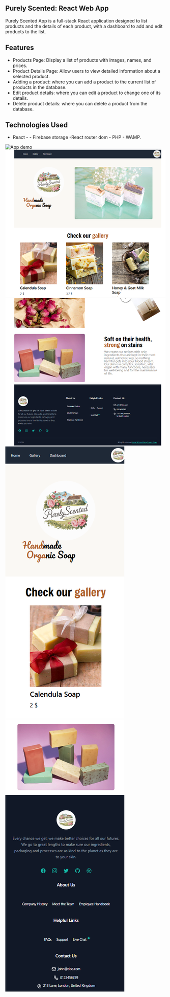 ## Purely Scented:  React Web App

Purely Scented App is a full-stack  React  application designed to list products and the details of each product, with a dashboard to add and edit products to the list.


## Features


- Products Page: Display a list of products with images, names, and prices.
- Product Details Page: Allow users to view detailed information about a selected product.
- Adding a product: where you can add a product to the current list of products in the database.
- Edit product details: where you can edit a product to change one of its details.
- Delete product details: where you can delete a product from the database.



## Technologies Used

- React - -  Firebase storage -React router dom - PHP - WAMP.


![App demo](https://github.com/hobaDevHome/reactphpcrud/blob/master/src/images/projectOverview.gif)
![large screen size](https://github.com/hobaDevHome/reactphpcrud/blob/master/src/images/sc-4.png)
![large screen size](https://github.com/hobaDevHome/reactphpcrud/blob/master/src/images/sc-3.png)
![mobile screen size](https://github.com/hobaDevHome/reactphpcrud/blob/master/src/images/sc-2.png)
![mobile screen size](https://github.com/hobaDevHome/reactphpcrud/blob/master/src/images/sc-1.png)



